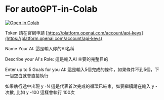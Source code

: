 # For autoGPT-in-Colab

[![Open In Colab](https://colab.research.google.com/assets/colab-badge.svg)](https://colab.research.google.com/github/GordonLai/autoGPT-in-Colab/blob/main/autoGPT.ipynb)

Token 請在官網申請 [https://platform.openai.com/account/api-keys](https://platform.openai.com/account/api-keys)

Name Your AI: 這是輸入你的AI名稱

Describe your AI's Role: 這是輸入AI 主要的完整目的

Enter up to 5 Goals for you AI:
這是輸入5個完成的條件，如果條件不到5個，下一個空白就會直接執行

如果執行途中出現 y -N 這是代表首次完成的循環已結束，如要繼續請在輸入 y -次數, 比如 y -100 這樣會執行 100次
